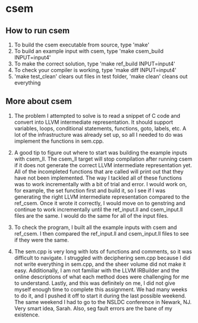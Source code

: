 # csem

## How to run csem
1. To build the csem executable from source, type 'make'
2. To build an example input with csem, type 'make csem_build INPUT=input4'
3. To make the correct solution, type 'make ref_build INPUT=input4'
4. To check your compiler is working, type 'make diff INPUT=input4'
5. 'make test_clean' clears out files in test folder, 'make clean' cleans out everything

## More about csem
1. The problem I attempted to solve is to read a snippet of C code and convert into LLVM
intermediate representation. It should support variables, loops, conditional statements,
functions, goto, labels, etc. A lot of the infrastructure was already set up, so all I needed
to do was implement the functions in sem.cpp.

2. A good tip to figure out where to start was building the example inputs with csem_ll. The
csem_ll target will stop compilation after running csem if it does not generate the correct
LLVM intermediate representation yet. All of the incompleted functions that are called will
print out that they have not been implemented. The way I tackled all of these functions was to work incrementally with a bit of trial and
error. I would work on, for example, the set function first and build it, so I see if I was
generating the right LLVM intermediate representation compared to the ref_csem. Once
it wrote it correctly, I would move on to genstring and continue to work incrementally until
the ref_input.ll and csem_input.ll files are the same. I would do the same for all of the
input files.

3. To check the program, I built all the example inputs with csem and ref_csem. I then
compared the ref_input.ll and csem_input.ll files to see if they were the same.

4. The sem.cpp is very long with lots of functions and comments, so it was difficult to
navigate. I struggled with deciphering sem.cpp because I did not write everything in
sem.cpp, and the sheer volume did not make it easy. Additionally, I am not familiar with
the LLVM IRBuilder and the online descriptions of what each method does were
challenging for me to understand. Lastly, and this was definitely on me, I did not give
myself enough time to complete this assignment. We had many weeks to do it, and I
pushed it off to start it during the last possible weekend. The same weekend I had to go
to the NSLDC conference in Newark, NJ. Very smart idea, Sarah. Also, seg fault errors
are the bane of my existence.
